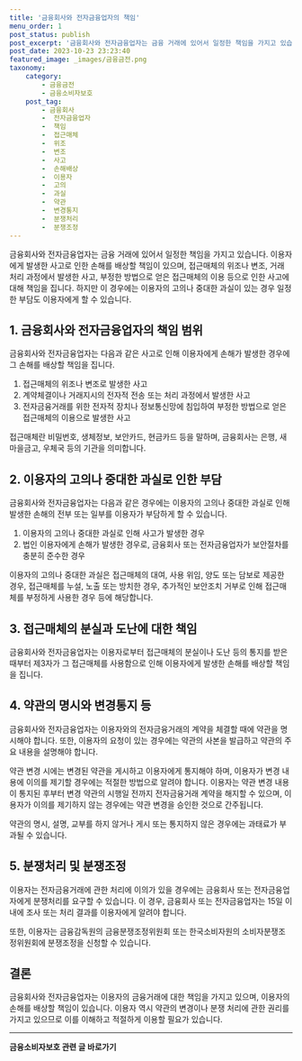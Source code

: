 ```yaml
---
title: '금융회사와 전자금융업자의 책임'
menu_order: 1
post_status: publish
post_excerpt: '금융회사와 전자금융업자는 금융 거래에 있어서 일정한 책임을 가지고 있습니다. 이용자에게 발생한 사고로 인한 손해를 배상할 책임이 있으며, 접근매체의 위조나 변조, 거래 처리 과정에서 발생한 사고, 부정한 방법으로 얻은 접근매체의 이용 등으로 인한 사고에 대해 책임을 집니다. 하지만 이 경우에는 이용자의 고의나 중대한 과실이 있는 경우 일정한 부담도 이용자에게 할 수 있습니다.'
post_date: 2023-10-23 23:23:40
featured_image: _images/금융금전.png
taxonomy:
    category:
        - 금융금전
        - 금융소비자보호
    post_tag:
        - 금융회사
        -  전자금융업자
        -  책임
        -  접근매체
        -  위조
        -  변조
        -  사고
        -  손해배상
        -  이용자
        -  고의
        -  과실
        -  약관
        -  변경통지
        -  분쟁처리
        -  분쟁조정
---
```



금융회사와 전자금융업자는 금융 거래에 있어서 일정한 책임을 가지고 있습니다. 이용자에게 발생한 사고로 인한 손해를 배상할 책임이 있으며, 접근매체의 위조나 변조, 거래 처리 과정에서 발생한 사고, 부정한 방법으로 얻은 접근매체의 이용 등으로 인한 사고에 대해 책임을 집니다. 하지만 이 경우에는 이용자의 고의나 중대한 과실이 있는 경우 일정한 부담도 이용자에게 할 수 있습니다.

## 1. 금융회사와 전자금융업자의 책임 범위

금융회사와 전자금융업자는 다음과 같은 사고로 인해 이용자에게 손해가 발생한 경우에 그 손해를 배상할 책임을 집니다.

1. 접근매체의 위조나 변조로 발생한 사고
2. 계약체결이나 거래지시의 전자적 전송 또는 처리 과정에서 발생한 사고
3. 전자금융거래를 위한 전자적 장치나 정보통신망에 침입하여 부정한 방법으로 얻은 접근매체의 이용으로 발생한 사고

접근매체란 비밀번호, 생체정보, 보안카드, 현금카드 등을 말하며, 금융회사는 은행, 새마을금고, 우체국 등의 기관을 의미합니다.

## 2. 이용자의 고의나 중대한 과실로 인한 부담

금융회사와 전자금융업자는 다음과 같은 경우에는 이용자의 고의나 중대한 과실로 인해 발생한 손해의 전부 또는 일부를 이용자가 부담하게 할 수 있습니다.

1. 이용자의 고의나 중대한 과실로 인해 사고가 발생한 경우
2. 법인 이용자에게 손해가 발생한 경우로, 금융회사 또는 전자금융업자가 보안절차를 충분히 준수한 경우

이용자의 고의나 중대한 과실은 접근매체의 대여, 사용 위임, 양도 또는 담보로 제공한 경우, 접근매체를 누설, 노출 또는 방치한 경우, 추가적인 보안조치 거부로 인해 접근매체를 부정하게 사용한 경우 등에 해당합니다.

## 3. 접근매체의 분실과 도난에 대한 책임

금융회사와 전자금융업자는 이용자로부터 접근매체의 분실이나 도난 등의 통지를 받은 때부터 제3자가 그 접근매체를 사용함으로 인해 이용자에게 발생한 손해를 배상할 책임을 집니다.

## 4. 약관의 명시와 변경통지 등

금융회사와 전자금융업자는 이용자와의 전자금융거래의 계약을 체결할 때에 약관을 명시해야 합니다. 또한, 이용자의 요청이 있는 경우에는 약관의 사본을 발급하고 약관의 주요 내용을 설명해야 합니다.

약관 변경 시에는 변경된 약관을 게시하고 이용자에게 통지해야 하며, 이용자가 변경 내용에 이의를 제기할 경우에는 적절한 방법으로 알려야 합니다. 이용자는 약관 변경 내용이 통지된 후부터 변경 약관의 시행일 전까지 전자금융거래 계약을 해지할 수 있으며, 이용자가 이의를 제기하지 않는 경우에는 약관 변경을 승인한 것으로 간주됩니다.

약관의 명시, 설명, 교부를 하지 않거나 게시 또는 통지하지 않은 경우에는 과태료가 부과될 수 있습니다.

## 5. 분쟁처리 및 분쟁조정

이용자는 전자금융거래에 관한 처리에 이의가 있을 경우에는 금융회사 또는 전자금융업자에게 분쟁처리를 요구할 수 있습니다. 이 경우, 금융회사 또는 전자금융업자는 15일 이내에 조사 또는 처리 결과를 이용자에게 알려야 합니다.

또한, 이용자는 금융감독원의 금융분쟁조정위원회 또는 한국소비자원의 소비자분쟁조정위원회에 분쟁조정을 신청할 수 있습니다.

## 결론

금융회사와 전자금융업자는 이용자의 금융거래에 대한 책임을 가지고 있으며, 이용자의 손해를 배상할 책임이 있습니다. 이용자 역시 약관의 변경이나 분쟁 처리에 관한 권리를 가지고 있으므로 이를 이해하고 적절하게 이용할 필요가 있습니다.
<!-- wp:separator -->
<hr class="wp-block-separator has-alpha-channel-opacity"/>
<!-- /wp:separator -->

<!-- wp:group {"backgroundColor":"base","layout":{"type":"constrained"}} -->
<div class="wp-block-group has-base-background-color has-background"><!-- wp:paragraph {"align":"center","fontSize":"medium"} -->
<p class="has-text-align-center has-large-font-size"><strong>금융소비자보호 관련 글 바로가기</strong></p>
<!-- /wp:paragraph -->


<!-- wp:latest-posts {"categories":[{"id":12706,"count":19,"description":"","link":"https://uknowlaw.com/category/%ea%b8%88%ec%9c%b5%ec%86%8c%eb%b9%84%ec%9e%90%eb%b3%b4%ed%98%b8/","name":"금융소비자보호","slug":"금융소비자보호","taxonomy":"category","parent":0,"meta":[],"_links":{"self":[{"href":"https://uknowlaw.com/wp-json/wp/v2/categories/12706"}],"collection":[{"href":"https://uknowlaw.com/wp-json/wp/v2/categories"}],"about":[{"href":"https://uknowlaw.com/wp-json/wp/v2/taxonomies/category"}],"wp:post_type":[{"href":"https://uknowlaw.com/wp-json/wp/v2/posts?categories=12706"}],"curies":[{"name":"wp","href":"https://api.w.org/{rel}","templated":true}]}}],"postsToShow":100,"excerptLength":28,"postLayout":"grid","columns":2,"featuredImageAlign":"left","featuredImageSizeSlug":"large","fontSize":18px} /--></div>
<!-- /wp:group -->